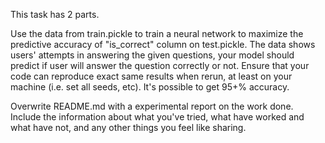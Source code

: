 This task has 2 parts.

Use the data from train.pickle to train a neural network to maximize the predictive accuracy of "is_correct" column on test.pickle. The data shows users' attempts in answering the given questions, your model should predict if user will answer the question correctly or not. Ensure that your code can reproduce exact same results when rerun, at least on your machine (i.e. set all seeds, etc). It's possible to get 95+% accuracy. 

Overwrite README.md with a experimental report on the work done. Include the information about what you've tried, what have worked and what have not, and any other things you feel like sharing.
